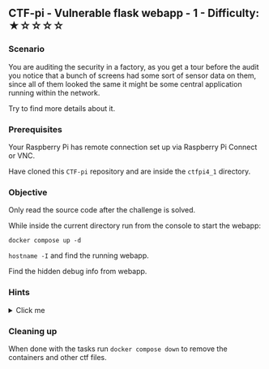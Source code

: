 ## CTF-pi - Vulnerable flask webapp - 1 - Difficulty: ★☆☆☆☆

### Scenario 

You are auditing the security in a factory, as you get a tour before the audit you notice that a bunch of screens had some sort of sensor data on them, since all of them looked the same it might be some central application running within the network.

Try to find more details about it.


### Prerequisites

Your Raspberry Pi has remote connection set up via Raspberry Pi Connect or VNC.

Have cloned this `CTF-pi` repository and are inside the `ctfpi4_1` directory.

### Objective

Only read the source code after the challenge is solved.

While inside the current directory run from the console to start the webapp:

`docker compose up -d`

`hostname -I` and find the running webapp.

Find the hidden debug info from webapp.

### **Hints**

<details>
<summary>Click me</summary>

We can see that the debug mode is enabled, there has to be a way to access it.

There might be a subdirectory on the site.

</details>

### Cleaning up

When done with the tasks run `docker compose down` to remove the containers and other ctf files.
